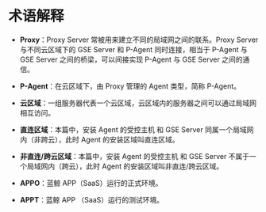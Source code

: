 # 术语解释

- **Proxy**：Proxy Server 常被用来建立不同的局域网之间的联系。Proxy Server 与不同云区域下的 GSE Server 和 P-Agent 同时连接，相当于 P-Agent 与 GSE Server 之间的桥梁，可以间接实现 P-Agent 与 GSE Server 之间的通信。

- **P-Agent**：在云区域下，由 Proxy 管理的 Agent 类型，简称 P-Agent。

- **云区域**：一组服务器代表一个云区域，云区域内的服务器之间可以通过局域网相互访问。

- **直连区域**：本篇中，安装 Agent 的受控主机 和 GSE Server 同属一个局域网内（非跨云），此时 Agent 的安装区域叫直连区域。

- **非直连/跨云区域**：本篇中，安装 Agent 的受控主机 和 GSE Server 不属于一个局域网内（跨云），此时 Agent 的安装区域叫非直连/跨云区域。

- **APPO**：蓝鲸 APP（SaaS）运行的正式环境。

- **APPT**：蓝鲸 APP （SaaS）运行的测试环境。
